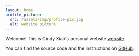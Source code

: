```yaml
---
layout: home
profile_picture:
  src: /assets/img/profile-pic.jpg
  alt: website picture
---
```


<p>
  Welcome! This is Cindy Xiao's personal website <a href="[http://dangrover.com](https://cindyxiao1.github.io/)">website</a>.
</p>

<p>
  You can find the source code and the instructions on <a href="[https://github.com/eliottvincent/bay](https://github.com/CindyXiao1)https://github.com/CindyXiao1">GitHub</a>.
</p>
